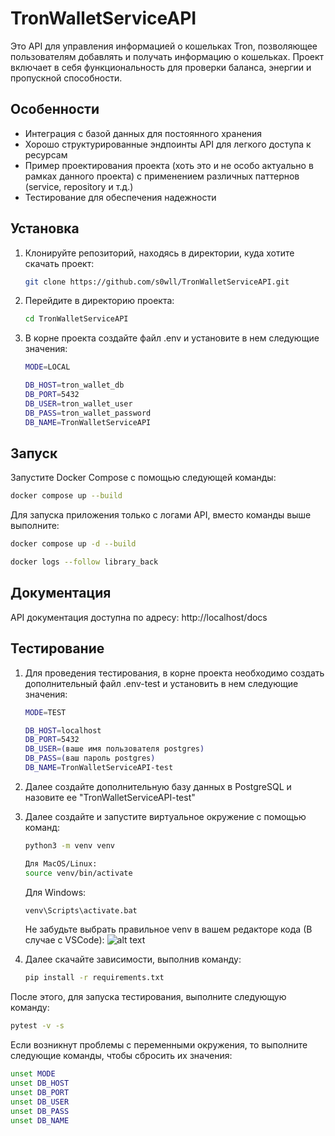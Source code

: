 # TronWalletServiceAPI

Это API для управления информацией о кошельках Tron, позволяющее пользователям добавлять и получать информацию о кошельках. Проект включает в себя функциональность для проверки баланса, энергии и пропускной способности.

## Особенности
- Интеграция с базой данных для постоянного хранения
- Хорошо структурированные эндпоинты API для легкого доступа к ресурсам
- Пример проектирования проекта (хоть это и не особо актуально в рамках данного проекта) с применением различных паттернов (service, repository и т.д.)
- Тестирование для обеспечения надежности

## Установка

1. Клонируйте репозиторий, находясь в директории, куда хотите скачать проект:
   ```bash
   git clone https://github.com/s0wll/TronWalletServiceAPI.git
   ```
2. Перейдите в директорию проекта:
   ```bash
   cd TronWalletServiceAPI
   ```
3. В корне проекта создайте файл .env и установите в нем следующие значения:
    ```bash
    MODE=LOCAL

    DB_HOST=tron_wallet_db
    DB_PORT=5432
    DB_USER=tron_wallet_user
    DB_PASS=tron_wallet_password
    DB_NAME=TronWalletServiceAPI
    ```

## Запуск

Запустите Docker Compose с помощью следующей команды:
```bash
docker compose up --build
```

Для запуска приложения только с логами API, вместо команды выше выполните:
```bash
docker compose up -d --build
```
```bash
docker logs --follow library_back
```

## Документация

API документация доступна по адресу: http://localhost/docs

## Тестирование

1. Для проведения тестирования, в корне проекта необходимо создать дополнительный файл .env-test и установить в нем следующие значения:
   ```bash
   MODE=TEST

   DB_HOST=localhost
   DB_PORT=5432
   DB_USER=(ваше имя пользователя postgres)
   DB_PASS=(ваш пароль postgres)
   DB_NAME=TronWalletServiceAPI-test
   ```

2. Далее создайте дополнительную базу данных в PostgreSQL и назовите ее        "TronWalletServiceAPI-test"

3. Далее создайте и запустите виртуальное окружение с помощью команд:
   ```bash
   python3 -m venv venv
   ```
   ```bash
   Для MacOS/Linux:
   source venv/bin/activate
   ```
   Для Windows:
   ```bash
   venv\Scripts\activate.bat
   ```
   
   Не забудьте выбрать правильное venv в вашем редакторе кода (В случае с VSCode):
   ![alt text](image.png)

4. Далее скачайте зависимости, выполнив команду:
   ```bash
   pip install -r requirements.txt
   ```

После этого, для запуска тестирования, выполните следующую команду:
```bash
pytest -v -s
```

Если возникнут проблемы с переменными окружения, то выполните следующие команды, чтобы сбросить их значения:
```bash
unset MODE
unset DB_HOST
unset DB_PORT
unset DB_USER
unset DB_PASS
unset DB_NAME
```
